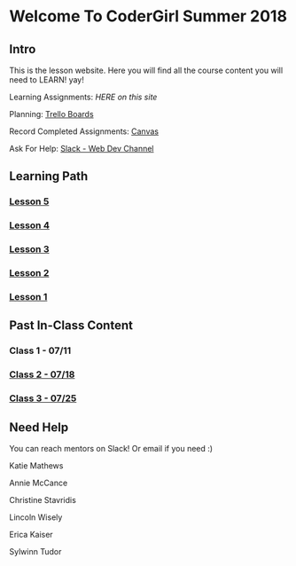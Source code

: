 # Welcome To CoderGirl Summer 2018

## Intro

This is the lesson website. Here you will find all the course content you will need to LEARN! yay!

Learning Assignments: _HERE on this site_

Planning: [Trello Boards](https://trello.com/cg_webdev_ss_2018)

Record Completed Assignments: [Canvas](https://learn.launchcode.org/courses/131)

Ask For Help: [Slack - Web Dev Channel](slack://channel?team={codergirlsummer2018}&id={CBL0W2U05})


## Learning Path

### [Lesson 5](lesson_5/overview)

### [Lesson 4](lesson_4/overview)

### [Lesson 3](lesson_3/overview)

### [Lesson 2](lesson_2/overview)

### [Lesson 1](lesson_1/overview)


## Past In-Class Content

### Class 1 - 07/11

### [Class 2 - 07/18](in_class/2)

### [Class 3 - 07/25](in_class/3)


## Need Help

You can reach mentors on Slack! Or email if you need :)

Katie Mathews

Annie McCance

Christine Stavridis

Lincoln Wisely

Erica Kaiser

Sylwinn Tudor

